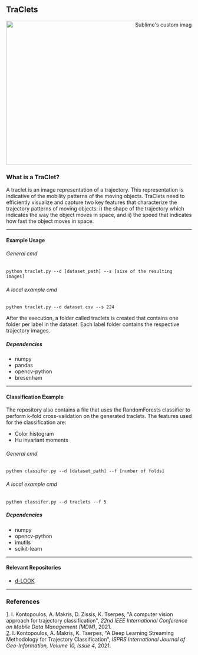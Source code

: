 ## TraClets


<p align="center">
  <img width="846" height="391" src="https://github.com/kontopoulos/TraClets/blob/main/traclet.png" alt="Sublime's custom image"/>
</p>


### What is a TraClet?

A traclet is an image representation of a trajectory. This representation is indicative of the mobility patterns of the moving objects. TraClets need to efficiently visualize and capture two key features that characterize the trajectory patterns of moving objects: i) the shape of the trajectory which indicates the way the object moves in space, and ii) the speed that indicates how fast the object moves in space.

---

#### Example Usage


###### _General cmd_
```shell
python traclet.py --d [dataset_path] --s [size of the resulting images]
```

###### _A local example cmd_
```shell
python traclet.py --d dataset.csv --s 224
```

After the execution, a folder called traclets is created that contains one folder per label in the dataset. Each label folder contains the respective trajectory images.

##### Dependencies

- numpy
- pandas
- opencv-python
- bresenham

---

#### Classification Example

The repository also contains a file that uses the RandomForests classifier to perform k-fold cross-validation on the generated traclets. The features used for the classification are:

- Color histogram
- Hu invariant moments

###### _General cmd_
```shell
python classifer.py --d [dataset_path] --f [number of folds]
```

###### _A local example cmd_
```shell
python classifer.py --d traclets --f 5
```

##### Dependencies

- numpy
- opencv-python
- imutils
- scikit-learn

---

#### Relevant Repositories

- [d-LOOK](https://github.com/AntonisMakris/d-LOOK)

---

### References

[1](https://ieeexplore.ieee.org/abstract/document/9474859). I. Kontopoulos, A. Makris, D. Zissis, K. Tserpes, "A computer vision approach for trajectory classification", *22nd IEEE International Conference on Mobile Data Management (MDM)*, 2021.  
[2](https://www.mdpi.com/2220-9964/10/4/250). I. Kontopoulos, A. Makris, K. Tserpes, "A Deep Learning Streaming Methodology for Trajectory Classification", *ISPRS International Journal of Geo-Information, Volume 10, Issue 4*, 2021.